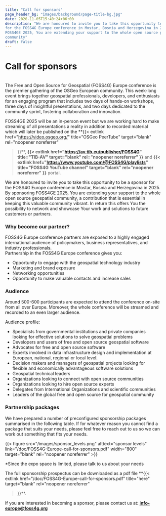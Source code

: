 ```yaml
---
title: "Call for sponsors"
page_header_bg: "images/background/page-title-bg.jpg"
date: 2020-11-05T15:40:24+06:00
description: "We are honoured to invite you to take this opportunity to be a financial partner
for the FOSS4G Europe conference in Mostar, Bosnia and Herzegovina in 2025. By sponsoring
FOSS4GE 2025, You are extending your support to the whole open source geospatial
community"
draft: false
---
```

# Call for sponsors

<br/>
The Free and Open Source for Geospatial (FOSS4G) Europe conference 
is the premier gathering of the OSGeo European community. This week-long event
 brings together geospatial professionals, developers, and enthusiasts for an engaging 
program that includes two days of hands-on workshops, three days of insightful presentations, 
and two days dedicated to the community sprint, fostering collaboration and innovation.

FOSS4GE 2025 will be an in-person event but we are working hard to make
streaming of all presentations a reality in addition to recorded material which
will later be published on the
**{{<
    extlink href="https://video.osgeo.org/"
    title="OSGeo PeerTube"
    target="blank" rel="noopener noreferrer"
>}}**,
**{{<
    extlink href="https://av.tib.eu/publisher/FOSS4G"
    title="TIB-AV"
    target="blank" rel="noopener noreferrer"
>}}**
and
**{{<
    extlink href="https://www.youtube.com/@FOSS4G/playlists"
    title="FOSS4G YouTube channel"
    target="blank" rel="noopener noreferrer"
>}}** portal.


We are honoured to invite you to take this opportunity to be a sponsor
for the FOSS4G Europe conference in Mostar, Bosnia and Herzegovina in 2025. By sponsoring
FOSS4GE 2025, You are extending your support to the whole open source geospatial
community, a contribution that is essential in keeping this valuable community
vibrant. In return this offers You the possibility to network and showcase
Your work and solutions to future customers or partners.

### Why become our partner?

FOSS4G Europe conference partners are exposed to a highly engaged international
audience of policymakers, business representatives, and industry professionals.  
Partnership in the FOSS4G Europe conference gives you:

- Opportunity to engage with the geospatial technology industry
- Marketing and brand exposure
- Networking opportunities
- Opportunity to make valuable contacts and increase sales

### Audience

Around 500-600 participants are expected to attend the conference on-site from all
over Europe. Moreover, the whole conference will be streamed and recorded
to an even larger audience.

Audience profile:

- Specialists from governmental institutions and private companies looking
  for effective solutions to solve geospatial problems
- Developers and users of free and open source geospatial software
- Advocates for free and open source software
- Experts involved in data infrastructure design and implementation at
  European, national, regional or local level.
- Decision makers and managers of geospatial projects looking for flexible and
  economically advantageous software solutions
- Geospatial technical leaders
- Organizations looking to connect with open source communities
- Organizations looking to hire open source experts
- Delegates from International Organizations and scientific communities
- Leaders of the global free and open source for geospatial community

### Partnership packages

We have prepared a number of preconfigured sponsorship packages summarised
in the following table. If for whatever reason you cannot find a package that
suits your needs, please feel free to reach out to us so we can work out
something that fits your needs.

{{< figure
    src="/images/sponsor_levels.png"
    alttext="sponsor levels"
    link="/doc/FOSS4G-Europe-call-for-sponsors.pdf"
    width="800"
    target="blank"
    rel="noopener noreferrer"
    >}}

*Since the expo space is limited, please talk to us about your needs 

The full sponsorship prospectus can be downloaded as a pdf file
**{{<
    extlink href="/doc/FOSS4G-Europe-call-for-sponsors.pdf"
    title="here"
    target="blank" rel="noopener noreferrer"
>}}**.

If you are interested in becoming a sponsor, please contact us at: **info-europe@foss4g.org**